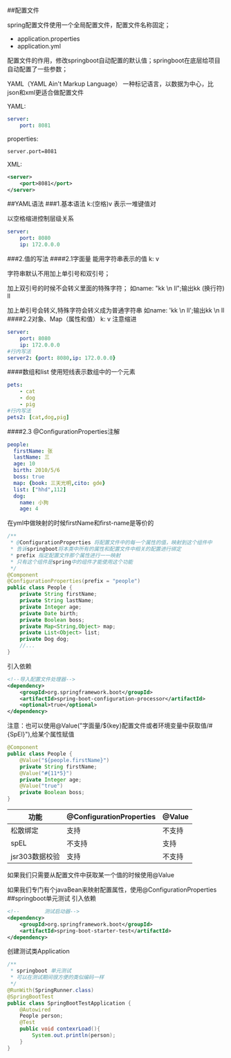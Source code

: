 ##配置文件

spring配置文件使用一个全局配置文件，配置文件名称固定；
- application.properties
- application.yml

配置文件的作用，修改springboot自动配置的默认值；springboot在底层给项目自动配置了一些参数；

YAML（YAML Ain't Markup Language）
一种标记语言，以数据为中心，比json和xml更适合做配置文件 

YAML:
```yaml
server:
    port: 8081
```
properties:
```properties
server.port=8081
```
XML:
```xml
<server>
    <port>8081</port>
</server>
```

##YAML语法
###1.基本语法
k:(空格)v 表示一堆键值对

以空格缩进控制层级关系
```yaml
server:
    port: 8080
    ip: 172.0.0.0
```
###2.值的写法
####2.1字面量 能用字符串表示的值
k: v

字符串默认不用加上单引号和双引号；

加上双引号的时候不会转义里面的特殊字符；
如name: "kk \n ll";输出kk (换行符) ll

加上单引号会转义,特殊字符会转义成为普通字符串
如name: 'kk \n ll';输出kk \n ll
####2.2对象、Map（属性和值）
k: v
注意缩进
```yaml
server:
    port: 8080
    ip: 172.0.0.0
#行内写法
server2: {port: 8080,ip: 172.0.0.0}
```
####数组和list
使用短线表示数组中的一个元素
```yaml
pets:
    - cat
    - dog
    - pig
#行内写法
pets2: [cat,dog,pig]
```
####2.3 @ConfigurationProperties注解
```yaml
people:
  firstName: 张
  lastName: 三
  age: 10
  birth: 2010/5/6
  boss: true
  map: {book: 三天光明,cito: gde}
  list: ["hhd",112]
  dog:
    name: 小狗
    age: 4
```
在yml中做映射的时候firstName和first-name是等价的
```java
/**
 * @ConfigurationProperties 将配置文件中的每一个属性的值，映射到这个组件中
 * 告诉springboot将本类中所有的属性和配置文件中相关的配置进行绑定
 * prefix 指定配置文件那个属性进行一一映射
 * 只有这个组件是spring中的组件才能使用这个功能
 */
@Component
@ConfigurationProperties(prefix = "people")
public class People {
    private String firstName;
    private String lastName;
    private Integer age;
    private Date birth;
    private Boolean boss;
    private Map<String,Object> map;
    private List<Object> list;
    private Dog dog;
    //...
}
```
引入依赖
```xml
<!--导入配置文件处理器-->
<dependency>
    <groupId>org.springframework.boot</groupId>
    <artifactId>spring-boot-configuration-processor</artifactId>
    <optional>true</optional>
</dependency>
```

注意：也可以使用@Value("字面量/${key}配置文件或者环境变量中获取值/#{SpEl}"),给某个属性赋值
```java
@Component
public class People {
    @Value("${people.firstName}")
    private String firstName;
    @Value("#{11*5}")
    private Integer age;
    @Value("true")
    private Boolean boss;
}
```
| 功能| @ConfigurationProperties|@Value |
|----|----|----|
| 松散绑定| 支持|不支持 |
| spEL| 不支持|支持 |
| jsr303数据校验| 支持|不支持 |

如果我们只需要从配置文件中获取某一个值的时候使用@Value

如果我们专门有个javaBean来映射配置属性，使用@ConfigurationProperties
##springboot单元测试
引入依赖
```xml
<!--		测试启动器-->
<dependency>
    <groupId>org.springframework.boot</groupId>
    <artifactId>spring-boot-starter-test</artifactId>
</dependency>
```
创建测试类Application
```java
/**
 * springboot 单元测试
 * 可以在测试期间很方便的类似编码一样
 */
@RunWith(SpringRunner.class)
@SpringBootTest
public class SpringBootTestApplication {
    @Autowired
    People person;
    @Test
    public void contexrLoad(){
        System.out.println(person);
    }
}
```